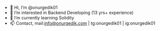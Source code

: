 - 👋 Hi, I’m @onurgedik01
- 👀 I’m interested in Backend Developing (13 yrs+ experience)
- 🌱 I’m currently learning Solidity
- 📫 Contact, mail:info@onurgedik.com | tg:onurgedik01 | ig:onurgedik01
